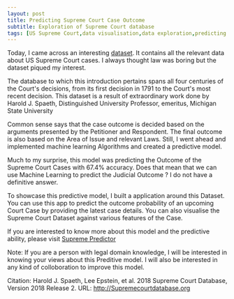 ```yaml
---
layout: post
title: Predicting Supreme Court Case Outcome
subtitle: Exploration of Supreme Court database
tags: [US Supreme Court,data visualisation,data exploration,predicting case outcomes,dash app]
---
```


Today, I came across an interesting [dataset](http://Supremecourtdatabase.orgv). 
It contains all the relevant data about US Supreme Court cases. I always thought law was boring but the dataset piqued my interest.

The database to which this introduction pertains spans all four centuries of the Court's decisions,
from its first decision in 1791 to the Court's most recent decision. This dataset is a result of extraordinary work done by Harold J. Spaeth, Distinguished University Professor, emeritus, Michigan State University

Common sense says that the case outcome is decided based on the arguments presented by the Petitioner and Respondent. The final outcome is also based on the Area of Issue and relevant Laws. Still, I went ahead and implemented machine learning Algorithms and created a predictive model.

Much to my surprise, this model was predicting the Outcome of the Supreme Court Cases with 67.4% accuracy. Does that mean that we can use Machine Learning to predict the Judicial Outcome ? I do not have a definitive answer.

To showcase this predictive model, I built a application around this Dataset. You can use this app to predict the outcome probability of an upcoming Court Case by providing the latest case details. You can also visualise the Supreme Court Dataset against various features of the Case.

If you are interested to know more about this model and the predictive ability, please visit [Supreme Predictor](https://supremepredictor.vishnuyar.com)

Note: If you are a person with legal domain knowledge, I will be interested in knowing your views about this Preditive model. I will also be interested in any kind of colloboration to improve  this model.


Citation:
Harold J. Spaeth, Lee Epstein, et al. 2018 Supreme Court Database, Version 2018 Release 2. URL: http://Supremecourtdatabase.org
